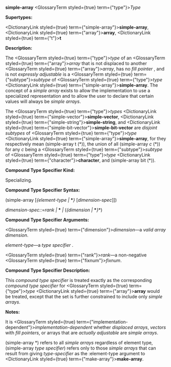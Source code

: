 **simple-array** <GlossaryTerm styled={true} term={"type"}><i>Type</i></GlossaryTerm> 



**Supertypes:** 



<DictionaryLink styled={true} term={"simple-array"}><b>simple-array</b></DictionaryLink>, <DictionaryLink styled={true} term={"array"}><b>array</b></DictionaryLink>, <DictionaryLink styled={true} term={"t"}><b>t</b></DictionaryLink> 



**Description:** 



The <GlossaryTerm styled={true} term={"type"}><i>type</i></GlossaryTerm> of an <GlossaryTerm styled={true} term={"array"}><i>array</i></GlossaryTerm> that is not displaced to another <GlossaryTerm styled={true} term={"array"}><i>array</i></GlossaryTerm>, has no *fill pointer* , and is not *expressly adjustable* is a <GlossaryTerm styled={true} term={"subtype"}><i>subtype</i></GlossaryTerm> of <GlossaryTerm styled={true} term={"type"}><i>type</i></GlossaryTerm> <DictionaryLink styled={true} term={"simple-array"}><b>simple-array</b></DictionaryLink>. The concept of a *simple array* exists to allow the implementation to use a specialized representation and to allow the user to declare that certain values will always be *simple arrays*. 



The <GlossaryTerm styled={true} term={"type"}><i>types</i></GlossaryTerm> <DictionaryLink styled={true} term={"simple-vector"}><b>simple-vector</b></DictionaryLink>, <DictionaryLink styled={true} term={"simple-string"}><b>simple-string</b></DictionaryLink>, and <DictionaryLink styled={true} term={"simple-bit-vector"}><b>simple-bit-vector</b></DictionaryLink> are *disjoint subtypes* of <GlossaryTerm styled={true} term={"type"}><i>type</i></GlossaryTerm> <DictionaryLink styled={true} term={"simple-array"}><b>simple-array</b></DictionaryLink>, for they respectively mean (simple-array t (\*)), the union of all (simple-array *c* (\*)) for any *c* being a <GlossaryTerm styled={true} term={"subtype"}><i>subtype</i></GlossaryTerm> of <GlossaryTerm styled={true} term={"type"}><i>type</i></GlossaryTerm> <DictionaryLink styled={true} term={"character"}><b>character</b></DictionaryLink>, and (simple-array bit (\*)). 



**Compound Type Specifier Kind:** 



Specializing. 



**Compound Type Specifier Syntax:** 



(simple-array [*\{element-type |* **\****\}* [*dimension-spec*]]) 



*dimension-spec::*=*rank |* **\*** *|* (*\{dimension |* **\****\}*\*) 



**Compound Type Specifier Arguments:** 



<GlossaryTerm styled={true} term={"dimension"}><i>dimension</i></GlossaryTerm>—a *valid array dimension*. 



*element-type*—a *type specifier* . 



<GlossaryTerm styled={true} term={"rank"}><i>rank</i></GlossaryTerm>—a non-negative <GlossaryTerm styled={true} term={"fixnum"}><i>fixnum</i></GlossaryTerm>. 







 



 



**Compound Type Specifier Description:** 



This *compound type specifier* is treated exactly as the corresponding *compound type specifier* for <GlossaryTerm styled={true} term={"type"}><i>type</i></GlossaryTerm> <DictionaryLink styled={true} term={"array"}><b>array</b></DictionaryLink> would be treated, except that the set is further constrained to include only *simple arrays*. 



**Notes:** 



It is <GlossaryTerm styled={true} term={"implementation-dependent"}><i>implementation-dependent</i></GlossaryTerm> whether *displaced arrays*, *vectors* with *fill pointers*, or arrays that are *actually adjustable* are *simple arrays*. 



(simple-array \*) refers to all *simple arrays* regardless of element type, (simple-array *type specifier*) refers only to those *simple arrays* that can result from giving *type-specifier* as the :element-type argument to <DictionaryLink styled={true} term={"make-array"}><b>make-array</b></DictionaryLink>. 



